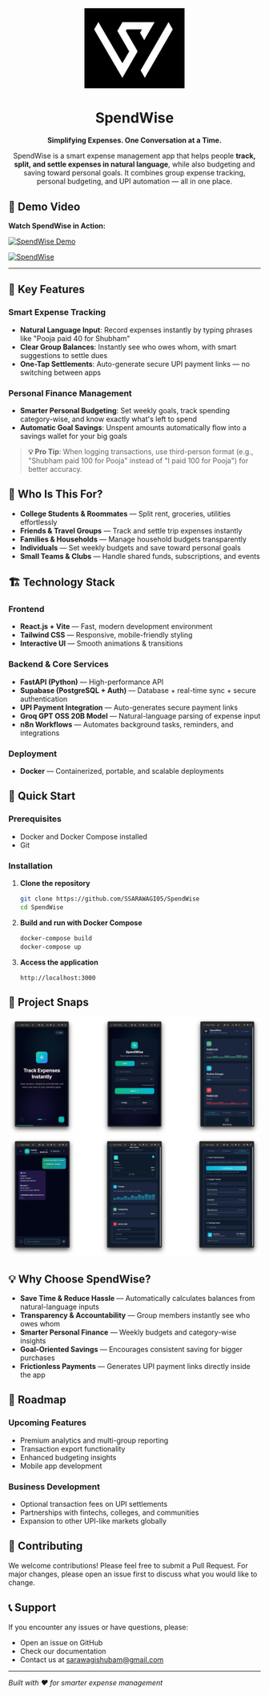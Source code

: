 <div align="center">

<img src="public/logo2.png" alt="SpendWise Logo" width="200"/>

# SpendWise

**Simplifying Expenses. One Conversation at a Time.**

SpendWise is a smart expense management app that helps people **track, split, and settle expenses in natural language**, while also budgeting and saving toward personal goals. It combines group expense tracking, personal budgeting, and UPI automation — all in one place.

</div>

## 🎥 Demo Video

**Watch SpendWise in Action:**

[![SpendWise Demo](https://img.youtube.com/vi/UI_ye9DHRPc/maxresdefault.jpg)](https://youtu.be/UI_ye9DHRPc)

[![SpendWise](https://img.shields.io/badge/▶️_Watch_Demo-YouTube-red?style=for-the-badge&logo=youtube)]([https://youtu.be/UqIZeXr4yg4](https://youtu.be/UI_ye9DHRPc))

---

## 🚀 Key Features

### Smart Expense Tracking
- **Natural Language Input**: Record expenses instantly by typing phrases like "Pooja paid 40 for Shubham"
- **Clear Group Balances**: Instantly see who owes whom, with smart suggestions to settle dues
- **One-Tap Settlements**: Auto-generate secure UPI payment links — no switching between apps

### Personal Finance Management
- **Smarter Personal Budgeting**: Set weekly goals, track spending category-wise, and know exactly what's left to spend
- **Automatic Goal Savings**: Unspent amounts automatically flow into a savings wallet for your big goals

> **💡 Pro Tip**: When logging transactions, use third-person format (e.g., "Shubham paid 100 for Pooja" instead of "I paid 100 for Pooja") for better accuracy.

## 🎯 Who Is This For?

- **College Students & Roommates** — Split rent, groceries, utilities effortlessly
- **Friends & Travel Groups** — Track and settle trip expenses instantly
- **Families & Households** — Manage household budgets transparently
- **Individuals** — Set weekly budgets and save toward personal goals
- **Small Teams & Clubs** — Handle shared funds, subscriptions, and events

## 🏗️ Technology Stack

### Frontend
- **React.js + Vite** — Fast, modern development environment
- **Tailwind CSS** — Responsive, mobile-friendly styling
- **Interactive UI** — Smooth animations & transitions

### Backend & Core Services
- **FastAPI (Python)** — High-performance API
- **Supabase (PostgreSQL + Auth)** — Database + real-time sync + secure authentication
- **UPI Payment Integration** — Auto-generates secure payment links
- **Groq GPT OSS 20B Model** — Natural-language parsing of expense input
- **n8n Workflows** — Automates background tasks, reminders, and integrations

### Deployment
- **Docker** — Containerized, portable, and scalable deployments

## 🚀 Quick Start

### Prerequisites
- Docker and Docker Compose installed
- Git

### Installation

1. **Clone the repository**
   ```bash
   git clone https://github.com/SSARAWAGI05/SpendWise
   cd SpendWise
   ```

2. **Build and run with Docker Compose**
   ```bash
   docker-compose build
   docker-compose up
   ```

3. **Access the application**
   ```
   http://localhost:3000
   ```

## 📸 Project Snaps  
![Screenshot 1](Project%20Pictures/image.png)  
![Screenshot 2](Project%20Pictures/image%20copy.png)  

## 💡 Why Choose SpendWise?

- **Save Time & Reduce Hassle** — Automatically calculates balances from natural-language inputs
- **Transparency & Accountability** — Group members instantly see who owes whom
- **Smarter Personal Finance** — Weekly budgets and category-wise insights
- **Goal-Oriented Savings** — Encourages consistent saving for bigger purchases
- **Frictionless Payments** — Generates UPI payment links directly inside the app

## 🔮 Roadmap

### Upcoming Features
- Premium analytics and multi-group reporting
- Transaction export functionality
- Enhanced budgeting insights
- Mobile app development

### Business Development
- Optional transaction fees on UPI settlements
- Partnerships with fintechs, colleges, and communities
- Expansion to other UPI-like markets globally

## 🤝 Contributing

We welcome contributions! Please feel free to submit a Pull Request. For major changes, please open an issue first to discuss what you would like to change.

## 📞 Support

If you encounter any issues or have questions, please:
- Open an issue on GitHub
- Check our documentation
- Contact us at sarawagishubam@gmail.com

---

*Built with ❤️ for smarter expense management*
